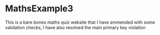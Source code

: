 # MathsExample3
This is a bare bones maths quiz website that I have ammended with some validation checks, I have also resolved the main primary key violation
